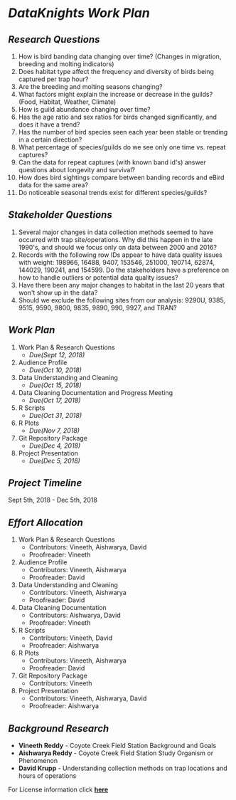 # _DataKnights Work Plan_

## _Research Questions_
1. How is bird banding data changing over time? (Changes in migration, breeding and molting indicators)
2. Does habitat type affect the frequency and diversity of birds being captured per trap hour?
3. Are the breeding and molting seasons changing?  
4. What factors might explain the increase or decrease in the guilds? (Food, Habitat, Weather, Climate)
5. How is guild abundance changing over time?
6. Has the age ratio and sex ratios for birds changed significantly, and does it have a trend?
7. Has the number of bird species seen each year been stable or trending in a certain direction?
8. What percentage of species/guilds do we see only one time vs. repeat captures?
9. Can the data for repeat captures (with known band id's) answer questions about longevity and survival?
11. How does bird sightings compare between banding records and eBird data for the same area?
12. Do noticeable seasonal trends exist for different species/guilds?

## _Stakeholder Questions_
1. Several major changes in data collection methods seemed to have occurred with trap site/operations. Why did this happen in the late 1990's, and should we focus only on data between 2000 and 2016?
2. Records with the following row IDs appear to have data quality issues with weight: 198966, 16488, 9407, 153546, 251000, 190714, 62874, 144029, 190241, and 154599. Do the stakeholders have a preference on how to handle outliers or potential data quality issues?
3. Have there been any major changes to habitat in the last 20 years that won't show up in the data?
4. Should we exclude the following sites from our analysis: 9290U, 9385, 9515, 9590, 9800, 9835, 9890, 990, 9927, and TRAN?

## _Work Plan_
1. Work Plan & Research Questions 
    * _Due(Sept 12, 2018)_
2. Audience Profile 
    * _Due(Oct 10, 2018)_                   
3. Data Understanding and Cleaning                    
    * _Due(Oct 15, 2018)_
4. Data Cleaning Documentation and Progress Meeting  
    * _Due(Oct 17, 2018)_
5. R Scripts                                        
    * _Due(Oct 31, 2018)_   
6. R Plots                                            
    * _Due(Nov 7, 2018)_
7. Git Repository Package
    * _Due(Dec 4, 2018)_
8. Project Presentation                               
    * _Due(Dec 5, 2018)_

## _Project Timeline_
Sept 5th, 2018 - Dec 5th, 2018

## _Effort Allocation_
1. Work Plan & Research Questions
    * Contributors: Vineeth, Aishwarya, David
    * Proofreader: Vineeth
2. Audience Profile
    * Contributors: Vineeth, Aishwarya
    * Proofreader: David
3. Data Understanding and Cleaning 
    * Contributors: Vineeth, Aishwarya
    * Proofreader: David
4. Data Cleaning Documentation
    * Contributors: Aishwarya, David
    * Proofreader: Vineeth
5. R Scripts
    * Contributors: Vineeth, David
    * Proofreader: Aishwarya
6.  R Plots
    * Contributors: Vineeth, Aishwarya
    * Proofreader: David
7. Git Repository Package
    * Contributors: Vineeth
8. Project Presentation    
    * Contributors: Vineeth, Aishwarya, David
    * Proofreader: Aishwarya
    
## _Background Research_
* **Vineeth Reddy** - Coyote Creek Field Station Background and Goals
* **Aishwarya Reddy** - Coyote Creek Field Station Study Organism or Phenomenon
* **David Krupp** - Understanding collection methods on trap locations and hours of operations

For License information click **[here](https://github.com/vineethreddyramasa/DataKnights/blob/master/LICENSE)**
